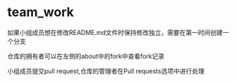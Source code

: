 # team_work
如果小组成员想在修改README.md文件时保持修改独立，需要在第一时间创建一个分支

仓库的拥有者可以在左侧的about中的fork中查看fork记录

小组成员提交pull request,仓库的管理者在Pull requests选项中进行处理
